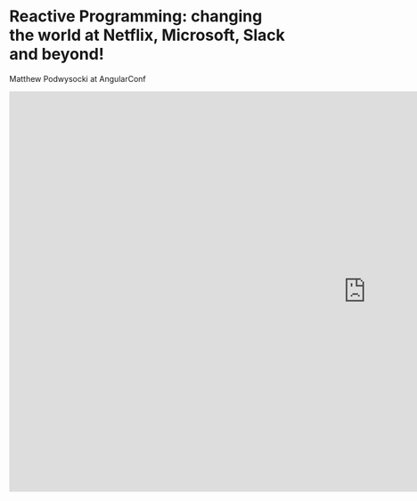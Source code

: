 
# Reactive Programming: changing the world at Netflix, Microsoft, Slack and beyond!

Matthew Podwysocki at AngularConf
<iframe width="1280" height="720" src="https://www.youtube.com/embed/yEeDbHvg1vQ" frameborder="0" allowfullscreen></iframe>
